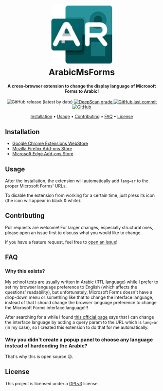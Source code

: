 <h1 align="center" style="position: relative;">
    <img width="200" src="./extension/images/128px.png"/><br>
    ArabicMsForms
</h1>

<h4 align="center">
    A cross-browser extension to change the display language of Microsoft Forms to Arabic!
</h4>

<p align="center">
	<img alt="GitHub release (latest by date)" src="https://img.shields.io/github/v/release/hadialqattan/arabic-ms-forms-extension">
    <a href="https://deepscan.io/dashboard#view=project&tid=13457&pid=16635&bid=361032"><img src="https://deepscan.io/api/teams/13457/projects/16635/branches/361032/badge/grade.svg" alt="DeepScan grade">
	<img alt="GitHub last commit" src="https://img.shields.io/github/last-commit/hadialqattan/arabic-ms-forms-extension">
    <img alt="GitHub" src="https://img.shields.io/github/license/hadialqattan/no-darkreader">
</p>

<p align="center">
    <a href="#installation">Installation</a> •
    <a href="#usage">Usage</a> •
    <a href="#contributing">Contributing</a> •
    <a href="#faq">FAQ</a> •
    <a href="#license">License</a>
</p>

## Installation

- [Google Chrome Extensions WebStore](https://chrome.google.com/webstore/detail/arabicmsforms/ojkgdfdcnecnkndghddcpmdbbdedeocd)
- [Mozilla Firefox Add-ons Store](https://addons.mozilla.org/en-US/firefox/addon/arabicmsforms/)
- [Microsoft Edge Add-ons Store](https://microsoftedge.microsoft.com/addons/detail/arabicmsforms/anfogchmdlmfclgijpaljcnaceiameej)

## Usage

After the installation, the extension will automatically add `lang=ar` to the proper Microsoft Forms' URLs.

To disable the extension from working for a certain time, just press its icon (the icon will appear in black & white).

## Contributing

Pull requests are welcome! For larger changes, especially structural ones, please open an issue first to discuss what you would like to change.

If you have a feature request, feel free to [open an issue](https://github.com/hadialqattan/arabic-ms-forms-extension/issues)!

## FAQ

### Why this exists?

My school tests are usually written in Arabic (RTL language) while I prefer to set my browser language preference to English (which affects the questions' readability), but unfortunately, Microsoft Forms doesn't have a drop-down menu or something like that to change the interface language, instead of that I should change the browser language preference to change the Microsoft Forms interface language!!!

After searching for a while I found [this official page](https://support.microsoft.com/en-us/office/language-settings-for-microsoft-forms-b282f9aa-0fe4-4290-b1e1-827a8a35ac27) says that I can change the interface language by adding a query param to the URL which is `lang=ar` (in my case), so I created this extension to do that for me automatically.

### Why you didn't create a popup panel to choose any language instead of hardcoding the Arabic?

That's why this is open source 😉.

## License

This project is licensed under a [GPLv3](./LICENSE) license.
